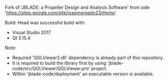 Fork of 'JBLADE: a Propeller Design and Analysis Software' from side 'https://sites.google.com/site/joaomorgado23/Home'.

Build:
Head was successful build with:
- Visual Studio 2017
- Qt 5.15.4

Note:
- Required 'QGLViewer2.dll' dependency is already part of this repository.
- It is required to build the library first by using 'jblade-code/src/QGLViewer/QGLViewer.pro' project.
- Within 'jblade-code/deployment' an executable version is available.